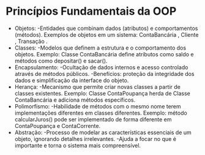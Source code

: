 # Princípios Fundamentais da OOP
- Objetos:
 -Entidades que combinam dados (atributos) e comportamentos (métodos).
  Exemplos de objetos em um sistema: ContaBancária ,  Cliente , Transação .
- Classes:
 -Modelos que definem a estrutura e o comportamento dos objetos.
  Exemplo: Classe ContaBancária define atributos como saldo e métodos como depositar() e sacar().
- Encapsulamento:
 -Ocultação de dados internos e acesso controlado através de métodos públicos.
 -Benefícios: proteção da integridade dos dados e simplificação da interface do objeto.
- Herança:
 -Mecanismo que permite criar novas classes a partir de classes existentes.
  Exemplo: Classe ContaPoupança herda de Classe ContaBancária e adiciona métodos específicos.
- Polimorfismo:
 -Habilidade de métodos com o mesmo nome terem implementações diferentes em classes diferentes.
  Exemplo: método calcularJuros() pode ser implementado de forma diferente em ContaPoupança e ContaCorrente.
- Abstração:
 -Processo de modelar as características essenciais de um objeto, ignorando detalhes irrelevantes.
 -Ajuda a focar no que é importante e torna o sistema mais compreensível.
